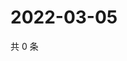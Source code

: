 # 2022-03-05

共 0 条

<!-- BEGIN WEIBO -->
<!-- 最后更新时间 Sat Mar 05 2022 04:10:26 GMT+0800 (China Standard Time) -->

<!-- END WEIBO -->
